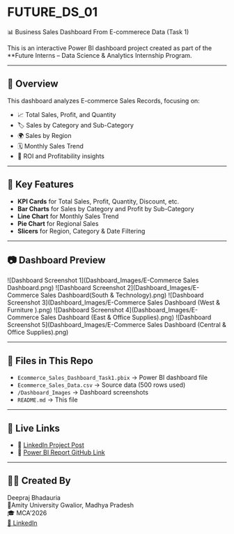 # FUTURE_DS_01
📊 Business Sales Dashboard From E-commerece Data (Task 1)

This is an interactive Power BI dashboard project created as part of the **Future Interns – Data Science & Analytics Internship Program.

---

## 🧾 Overview

This dashboard analyzes E-commerce Sales Records, focusing on:

- 📈 Total Sales, Profit, and Quantity
- 🏷️ Sales by Category and Sub-Category
- 🌍 Sales by Region
- 🗓️ Monthly Sales Trend
- 🎯 ROI and Profitability insights

---

## 📌 Key Features

- **KPI Cards** for Total Sales, Profit, Quantity, Discount, etc.
- **Bar Charts** for Sales by Category and Profit by Sub-Category
- **Line Chart** for Monthly Sales Trend
- **Pie Chart** for Regional Sales
- **Slicers** for Region, Category & Date Filtering

---

## 📷 Dashboard Preview

![Dashboard Screenshot 1](Dashboard_Images/E-Commerce Sales Dashboard.png)
![Dashboard Screenshot 2](Dashboard_Images/E-Commerce Sales Dashboard(South & Technology).png)
![Dashboard Screenshot 3](Dashboard_Images/E-Commerce Sales Dashboard (West & Furniture ).png)
![Dashboard Screenshot 4](Dashboard_Images/E-Commerce Sales Dashboard (East & Office Supplies).png)
![Dashboard Screenshot 5](Dashboard_Images/E-Commerce Sales Dashboard (Central & Office Supplies).png)

---

## 📁 Files in This Repo

- `Ecommerce_Sales_Dashboard_Task1.pbix` → Power BI dashboard file
- `Ecommerce_Sales_Data.csv` → Source data (500 rows used)
- `/Dashboard_Images` → Dashboard screenshots
- `README.md` → This file

---

## 🔗 Live Links

- 🔗 [LinkedIn Project Post]([paste-your-linkedin-post-link-here](https://www.linkedin.com/posts/deepraj-bhadauria-471453315_powerbi-dataanalytics-dashboarddesign-activity-7358963283959115777-A4MW?utm_source=share&utm_medium=member_desktop&rcm=ACoAAE_6a9UBMGzKg5K_K3GpqPfsQzxOUJAAcZU))
- 🔗 [Power BI Report GitHub Link](https://github.com/deeprajbhadauria95/FUTURE_DS_01)

---

## 👨‍💻 Created By

Deepraj Bhadauria  
📍Amity University Gwalior, Madhya Pradesh  
🎓 MCA'2026  
[🔗 LinkedIn](www.linkedin.com/in/deepraj-bhadauria-471453315)
